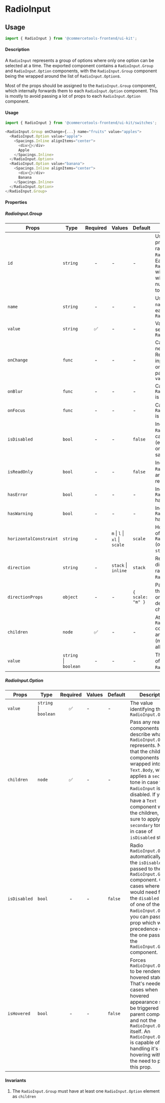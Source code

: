 # RadioInput

## Usage

```js
import { RadioInput } from '@commercetools-frontend/ui-kit';
```

#### Description

A `RadioInput` represents a group of options where only one option can be selected at a time.
The exported component contains a `RadioInput.Group` and `RadioInput.Option` components, with the `RadioInput.Group` component
being the wrapped around the list of `RadioInput.Option`s.

Most of the props should be assigned to the `RadioInput.Group` component, which internally forwards them
to each `RadioInput.Option` component. This is mostly to avoid passing a lot of props to each `RadioInput.Option` component.

#### Usage

```js
import { RadioInput } from '@commercetools-frontend/ui-kit/switches';

<RadioInput.Group onChange={...} name="fruits" value="apples">
  <RadioInput.Option value="apple">
    <Spacings.Inline alignItems="center">
      <div>🍎</div>
      Apple
    </Spacings.Inline>
  </RadioInput.Option>
  <RadioInput.Option value="banana">
    <Spacings.Inline alignItems="center">
      <div>🍌</div>
      Banana
    </Spacings.Inline>
  </RadioInput.Option>
</RadioInput.Group>
```

#### Properties

##### RadioInput.Group

| Props                  | Type                  | Required | Values                        | Default          | Description                                                                                                                                                   |
| ---------------------- | --------------------- | :------: | ----------------------------- | ---------------- | ------------------------------------------------------------------------------------------------------------------------------------------------------------- |
| `id`                   | `string`              |    -     | -                             | -                | Used as HTML `id` property for the radion `RadioInput.Group`. Each `RadioInput.Option` will also get an `id` with an index number appended, to make it unique |
| `name`                 | `string`              |    -     | -                             | -                | Used as HTML `name` property for each `RadioInput.Option`                                                                                                     |
| `value`                | `string`              |    ✅    | -                             | -                | Value of the selected radio `RadioInput.Option`                                                                                                               |
| `onChange`             | `func`                |    -     | -                             | -                | Called with the new value. Required when input is not read only. Parent should pass it back as `value`                                                        |
| `onBlur`               | `func`                |    -     | -                             | -                | Called when an `RadioInput.Option` is blurred                                                                                                                 |
| `onFocus`              | `func`                |    -     | -                             | -                | Called when an `RadioInput.Option` is focused                                                                                                                 |
| `isDisabled`           | `bool`                |    -     | -                             | `false`          | Indicates that all `RadioInput.Option`s cannot be used (e.g not authorised, or changes not saved)                                                             |
| `isReadOnly`           | `bool`                |    -     | -                             | `false`          | Indicates that all `RadioInput.Option`s are displaying read-only content                                                                                      |
| `hasError`             | `bool`                |    -     | -                             | -                | Indicates the radio `RadioInput.Option` has an error                                                                                                          |
| `hasWarning`           | `bool`                |    -     | -                             | -                | Indicates the radio `RadioInput.Option` has a warning                                                                                                         |
| `horizontalConstraint` | `string`              |    -     | `m` \| `l` \| `xl` \| `scale` | `scale`          | Horizontal size limit of the radio `RadioInput.Group` (only available in `stack` direction)                                                                   |
| `direction`            | `string`              |    -     | `stack` \| `inline`           | `stack`          | Rendering direction of the radio `RadioInput.Option`s                                                                                                         |
| `directionProps`       | `object`              |    -     | -                             | `{ scale: "m" }` | Passes props of the `Spacings.Stack` or `Spacings.Inline`, dependeing on the chosen direction                                                                 |
| `children`             | `node`                |    ✅    | -                             | -                | At least one `RadioInput.Option` component or another node (mixed children are allowed)                                                                       |
| `value`                | `string` \| `boolean` |    -     | -                             | -                | The selected value of one of the `RadioInput.Option`s                                                                                                         |

##### RadioInput.Option

| Props        | Type                  | Required | Values | Default | Description                                                                                                                                                                                                                                                                                                                                              |
| ------------ | --------------------- | :------: | ------ | ------- | -------------------------------------------------------------------------------------------------------------------------------------------------------------------------------------------------------------------------------------------------------------------------------------------------------------------------------------------------------- |
| `value`      | `string` \| `boolean` |    ✅    | -      | -       | The value identifying this `RadioInput.Option`                                                                                                                                                                                                                                                                                                           |
| `children`   | `node`                |    ✅    | -      | -       | Pass any react components to describe what the `RadioInput.Option` represents. NOTE that the children components are wrapped into a `Text.Body`, which applies a `secondary` tone in case the `RadioInput` is disabled. If you have a `Text` component within the children, make sure to apply the `secondary` tone to it in case of `isDisabled` state. |
| `isDisabled` | `bool`                |    -     | -      | `false` | Radio `RadioInput.Option` automatically get the `isDisabled` state passed to the `RadioInput.Group` component. Only in cases where you would need force the `disabled` state of one of the `RadioInput.Option`s, you can pass this prop which will take precedence over the one passed to the `RadioInput.Group` component.                              |
| `isHovered`  | `bool`                |    -     | -      | `false` | Forces `RadioInput.Option` to be rendered in a hovered state. That's needed for cases when hovered appearance should be triggered by the parent component and not the `RadioInput.Option` itself. An `RadioInput.Option` is capable of handling it's own hovering without the need to pass this prop.                                                    |

#### Invariants

1.  The `RadioInput.Group` must have at least one `RadioInput.Option` element as `children`
